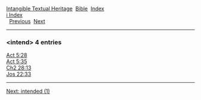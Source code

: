[Intangible Textual Heritage](../../index)  [Bible](../index) 
[Index](index)   
[i Index](_i_)  
  [Previous](c05881)  [Next](c05883) 

------------------------------------------------------------------------

### &lt;intend&gt; 4 entries

[Act 5:28](../kjv/act005.htm#028)  
[Act 5:35](../kjv/act005.htm#035)  
[Ch2 28:13](../kjv/ch2028.htm#013)  
[Jos 22:33](../kjv/jos022.htm#033)  

------------------------------------------------------------------------

[Next: intended (1)](c05883)
